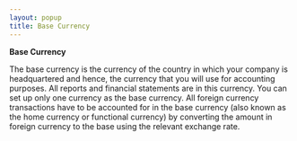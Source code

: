 ```yaml
---
layout: popup
title: Base Currency
---
```



**Base Currency**


The base currency is the currency of the country in which your company  is headquartered  and hence, the currency that you will use for accounting purposes. All  reports and financial statements are in this currency. You can set up  only one currency as the base currency. All foreign currency transactions  have to be accounted for in the base currency (also known as the home  currency or functional currency) by converting the amount in foreign currency  to the base using the relevant exchange rate.
